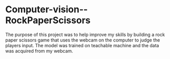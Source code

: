 # Computer-vision--RockPaperScissors

The purpose of this project was to help improve my skills by building a rock paper scissors game that uses the webcam on the computer to judge the players input. The model was trained on teachable machine and the data was acquired from my webcam.
